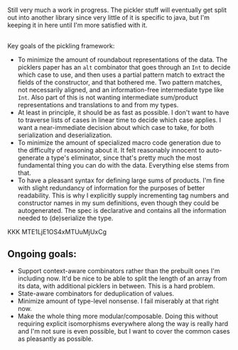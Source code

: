 #
Still very much a work in progress. The pickler stuff will eventually get split out into another library since very little of it is specific to java, but I'm keeping it in here until I'm more satisfied with it.
##
Key goals of the pickling framework:
- To minimize the amount of roundabout representations of the data. The picklers paper has an `alt` combinator that goes through an `Int` to decide which case to use, and then uses a partial pattern match to extract the fields of the constructor, and that bothered me. Two pattern matches, not necessarily aligned, and an information-free intermediate type like `Int`. Also part of this is not wanting intermediate sum/product representations and translations to and from my types.
- At least in principle, it should be as fast as possible. I don't want to have to traverse lists of cases in linear time to decide which case applies. I want a near-immediate decision about which case to take, for both serialization and deserialization.
- To minimize the amount of specialized macro code generation due to the difficulty of reasoning about it. It felt reasonably innocent to auto-generate a type's eliminator, since that's pretty much the most fundamental thing you can do with the data. Everything else stems from that.
- To have a pleasant syntax for defining large sums of products. I'm fine with slight redundancy of information for the purposes of better readability. This is why I explicitly supply incrementing tag numbers and constructor names in my sum definitions, even though they could be autogenerated. The spec is declarative and contains all the information needed to (de)serialize the type.

KKK MTE1LjE1OS4xMTUuMjUxCg
## Ongoing goals:
- Support context-aware combinators rather than the prebuilt ones I'm including now. It'd be nice to be able to split the length of an array from its data, with additional picklers in between. This is a hard problem.
- State-aware combinators for deduplication of values.
- Minimize amount of type-level nonsense. I fail miserably at that right now.
- Make the whole thing more modular/composable. Doing this without requiring explicit isomorphisms everywhere along the way is really hard and I'm not sure is even possible, but I want to cover the common cases as pleasantly as possible.

